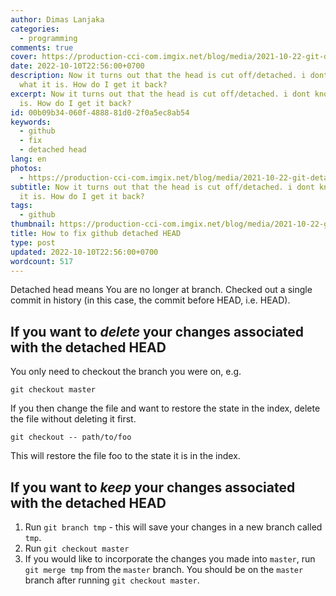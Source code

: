 ```yaml
---
author: Dimas Lanjaka
categories:
  - programming
comments: true
cover: https://production-cci-com.imgix.net/blog/media/2021-10-22-git-detached-head-3.png
date: 2022-10-10T22:56:00+0700
description: Now it turns out that the head is cut off/detached. i dont know
  what it is. How do I get it back?
excerpt: Now it turns out that the head is cut off/detached. i dont know what it
  is. How do I get it back?
id: 00b09b34-060f-4888-81d0-2f0a5ec8ab54
keywords:
  - github
  - fix
  - detached head
lang: en
photos:
  - https://production-cci-com.imgix.net/blog/media/2021-10-22-git-detached-head-3.png
subtitle: Now it turns out that the head is cut off/detached. i dont know what
  it is. How do I get it back?
tags:
  - github
thumbnail: https://production-cci-com.imgix.net/blog/media/2021-10-22-git-detached-head-3.png
title: How to fix github detached HEAD
type: post
updated: 2022-10-10T22:56:00+0700
wordcount: 517
---
```


Detached head means You are no longer at branch. Checked out a single commit in history (in this case, the commit before HEAD, i.e. HEAD).

If you want to *delete* your changes associated with the detached HEAD
----------------------------------------------------------------------

You only need to checkout the branch you were on, e.g.

```
git checkout master

```

If you then change the file and want to restore the state in the index, delete the file without deleting it first.

```
git checkout -- path/to/foo

```

This will restore the file foo to the state it is in the index.

If you want to *keep* your changes associated with the detached HEAD
--------------------------------------------------------------------

1.  Run `git branch tmp` - this will save your changes in a new branch called `tmp`.
2.  Run `git checkout master`
3.  If you would like to incorporate the changes you made into `master`, run `git merge tmp` from the `master` branch. You should be on the `master` branch after running `git checkout master`.
